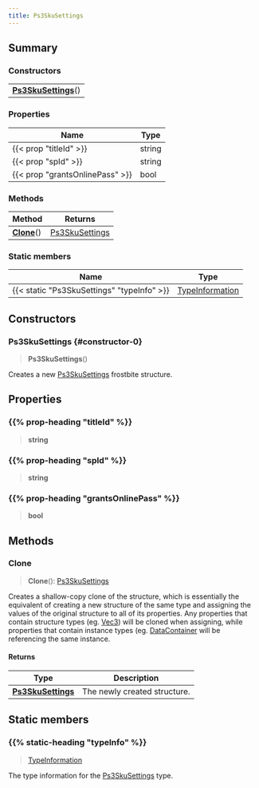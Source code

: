 ```yaml
---
title: Ps3SkuSettings
---
```



## Summary
### Constructors
| |
| ----------- |
| **[Ps3SkuSettings](#constructor-0)**() |

### Properties
| Name | Type |
| ---- | ---- |
| {{< prop "titleId" >}} | string |
| {{< prop "spId" >}} | string |
| {{< prop "grantsOnlinePass" >}} | bool |

### Methods
| Method | Returns |
| ------ | ---- |
| **[Clone](#clone)**() | [Ps3SkuSettings](/vext/ref/fb/ps3skusettings) |

### Static members
| Name | Type |
| ---- | ---- |
| {{< static "Ps3SkuSettings" "typeInfo" >}} | [TypeInformation](/vext/ref/shared/class/typeinformation) |

## Constructors
### Ps3SkuSettings {#constructor-0}
> **Ps3SkuSettings**()

Creates a new [Ps3SkuSettings](/vext/ref/fb/ps3skusettings) frostbite structure.

## Properties
### {{% prop-heading "titleId" %}}
> **string**

### {{% prop-heading "spId" %}}
> **string**

### {{% prop-heading "grantsOnlinePass" %}}
> **bool**

## Methods
### Clone
> **Clone**(): [Ps3SkuSettings](/vext/ref/fb/ps3skusettings)

Creates a shallow-copy clone of the structure, which is essentially the equivalent of creating a new structure of the same type and assigning the values of the original structure to all of its properties. Any properties that contain structure types (eg. [Vec3](/vext/ref/shared/class/vec3)) will be cloned when assigning, while properties that contain instance types (eg. [DataContainer](/vext/ref/shared/class/datacontainer) will be referencing the same instance.

#### Returns
| Type | Description |
| ---- | ----------- |
| **[Ps3SkuSettings](/vext/ref/fb/ps3skusettings)** | The newly created structure. |

## Static members
### {{% static-heading "typeInfo" %}}
> [TypeInformation](/vext/ref/shared/class/typeinformation)

The type information for the [Ps3SkuSettings](/vext/ref/fb/ps3skusettings) type.

